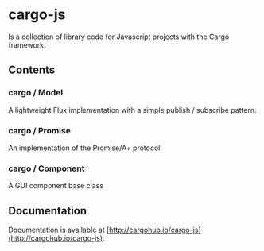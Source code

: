 # cargo-js

Is a collection of library code for Javascript projects with the Cargo framework.

## Contents

### cargo / Model

A lightweight Flux implementation with a simple publish / subscribe pattern.

### cargo / Promise

An implementation of the Promise/A+ protocol.

### cargo / Component

A GUI component base class

## Documentation

Documentation is available at [http://cargohub.io/cargo-js](http://cargohub.io/cargo-js).


